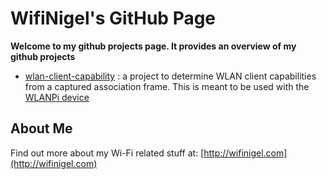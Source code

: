 # WifiNigel's GitHub Page

**Welcome to my github projects page. It provides an overview of my github projects**

- [wlan-client-capability](https://github.com/wifinigel/wlan-client-capability) : a project to determine WLAN client capabilities from a captured association frame. This is meant to be used with the [WLANPi device](https://wlanpi.com)


## About Me

Find out more about my Wi-Fi related stuff at: [http://wifinigel.com](http://wifinigel.com)
